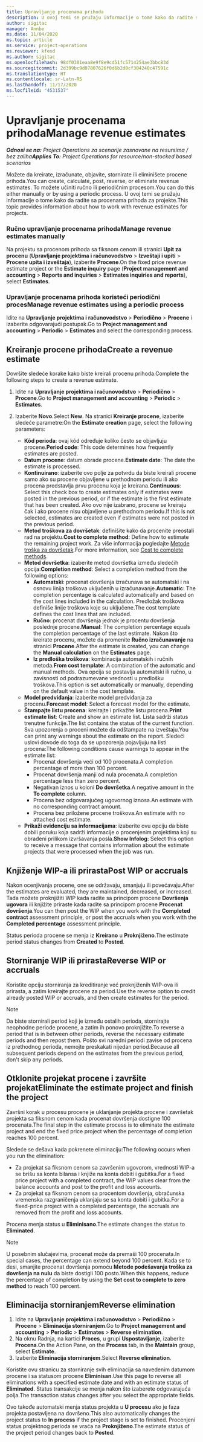 ```yaml
---
title: Upravljanje procenama prihoda
description: U ovoj temi se pružaju informacije o tome kako da radite sa procenama prihoda za projekte.
author: sigitac
manager: Annbe
ms.date: 11/04/2020
ms.topic: article
ms.service: project-operations
ms.reviewer: kfend
ms.author: sigitac
ms.openlocfilehash: 98df0301eaa8e9f8e9cd51fc5714254ae3bbc83d
ms.sourcegitcommit: 2d399bc9d07807626f0d6b2d0cf304240c47591c
ms.translationtype: HT
ms.contentlocale: sr-Latn-RS
ms.lasthandoff: 11/17/2020
ms.locfileid: "4531537"
---
```

# <a name="manage-revenue-estimates"></a><span data-ttu-id="2549e-103">Upravljanje procenama prihoda</span><span class="sxs-lookup"><span data-stu-id="2549e-103">Manage revenue estimates</span></span>

<span data-ttu-id="2549e-104">_**Odnosi se na:** Project Operations za scenarije zasnovane na resursima / bez zaliha_</span><span class="sxs-lookup"><span data-stu-id="2549e-104">_**Applies To:** Project Operations for resource/non-stocked based scenarios_</span></span>

<span data-ttu-id="2549e-105">Možete da kreirate, izračunate, objavite, stornirate ili eliminišete procene prihoda.</span><span class="sxs-lookup"><span data-stu-id="2549e-105">You can create, calculate, post, reverse, or eliminate revenue estimates.</span></span> <span data-ttu-id="2549e-106">To možete učiniti ručno ili periodičnim procesom.</span><span class="sxs-lookup"><span data-stu-id="2549e-106">You can do this either manually or by using a periodic process.</span></span> <span data-ttu-id="2549e-107">U ovoj temi se pružaju informacije o tome kako da radite sa procenama prihoda za projekte.</span><span class="sxs-lookup"><span data-stu-id="2549e-107">This topic provides information about how to work with revenue estimates for projects.</span></span>

### <a name="manage-revenue-estimates-manually"></a><span data-ttu-id="2549e-108">Ručno upravljanje procenama prihoda</span><span class="sxs-lookup"><span data-stu-id="2549e-108">Manage revenue estimates manually</span></span>

<span data-ttu-id="2549e-109">Na projektu sa procenom prihoda sa fiksnom cenom ili stranici **Upit za procenu** (**Upravljanje projektima i računovodstvo** > **Izveštaji i upiti** > **Procene upita i izveštaja**), izaberite **Procene**.</span><span class="sxs-lookup"><span data-stu-id="2549e-109">On the fixed price revenue estimate project or the **Estimate inquiry** page (**Project management and accounting** > **Reports and inquiries** > **Estimates inquiries and reports**), select **Estimates**.</span></span>

### <a name="manage-revenue-estimates-using-a-periodic-process"></a><span data-ttu-id="2549e-110">Upravljanje procenama prihoda koristeći periodični proces</span><span class="sxs-lookup"><span data-stu-id="2549e-110">Manage revenue estimates using a periodic process</span></span>

<span data-ttu-id="2549e-111">Idite na **Upravljanje projektima i računovodstvo** > **Periodično** > **Procene** i izaberite odgovarajući postupak.</span><span class="sxs-lookup"><span data-stu-id="2549e-111">Go to **Project management and accounting** > **Periodic** > **Estimates** and select the corresponding process.</span></span>

## <a name="create-a-revenue-estimate"></a><span data-ttu-id="2549e-112">Kreiranje procene prihoda</span><span class="sxs-lookup"><span data-stu-id="2549e-112">Create a revenue estimate</span></span>

<span data-ttu-id="2549e-113">Dovršite sledeće korake kako biste kreirali procenu prihoda.</span><span class="sxs-lookup"><span data-stu-id="2549e-113">Complete the following steps to create a revenue estimate.</span></span> 

1. <span data-ttu-id="2549e-114">Idite na **Upravljanje projektima i računovodstvo** > **Periodično** > **Procene**.</span><span class="sxs-lookup"><span data-stu-id="2549e-114">Go to **Project management and accounting** > **Periodic** > **Estimates**.</span></span>
2. <span data-ttu-id="2549e-115">Izaberite **Novo**.</span><span class="sxs-lookup"><span data-stu-id="2549e-115">Select **New**.</span></span> <span data-ttu-id="2549e-116">Na stranici **Kreiranje procene**, izaberite sledeće parametre:</span><span class="sxs-lookup"><span data-stu-id="2549e-116">On the **Estimate creation** page, select the following parameters:</span></span>

   - <span data-ttu-id="2549e-117">**Kôd perioda**: ovaj kôd određuje koliko često se objavljuju procene.</span><span class="sxs-lookup"><span data-stu-id="2549e-117">**Period code**: This code determines how frequently estimates are posted.</span></span>
   - <span data-ttu-id="2549e-118">**Datum procene**: datum obrade procene.</span><span class="sxs-lookup"><span data-stu-id="2549e-118">**Estimate date**: The date the estimate is processed.</span></span>
   - <span data-ttu-id="2549e-119">**Kontinuirano**: izaberite ovo polje za potvrdu da biste kreirali procene samo ako su procene objavljene u prethodnom periodu ili ako procena predstavlja prvu procenu koja je kreirana.</span><span class="sxs-lookup"><span data-stu-id="2549e-119">**Continuous**: Select this check box to create estimates only if estimates were posted in the previous period, or if the estimate is the first estimate that has been created.</span></span> <span data-ttu-id="2549e-120">Ako ovo nije izabrano, procene se kreiraju čak i ako procene nisu objavljene u prethodnom periodu.</span><span class="sxs-lookup"><span data-stu-id="2549e-120">If this is not selected, estimates are created even if estimates were not posted in the previous period.</span></span>
   - <span data-ttu-id="2549e-121">**Metod troškova za dovršetak**: definišite kako da procenite preostali rad na projektu.</span><span class="sxs-lookup"><span data-stu-id="2549e-121">**Cost to complete method**: Define how to estimate the remaining project work.</span></span> <span data-ttu-id="2549e-122">Za više informacija pogledajte [Metode troška za dovršetak](cost-complete-methods.md).</span><span class="sxs-lookup"><span data-stu-id="2549e-122">For more information, see [Cost to complete methods](cost-complete-methods.md).</span></span>
   - <span data-ttu-id="2549e-123">**Metod dovršetka**: izaberite metod dovršetka između sledećih opcija:</span><span class="sxs-lookup"><span data-stu-id="2549e-123">**Completion method**: Select a completion method from the following options:</span></span>
     - <span data-ttu-id="2549e-124">**Automatski**: procenat dovršenja izračunava se automatski i na osnovu linija troškova uključenih u izračunavanje.</span><span class="sxs-lookup"><span data-stu-id="2549e-124">**Automatic**: The completion percentage is calculated automatically and based on the cost lines included in the calculation.</span></span> <span data-ttu-id="2549e-125">Predložak troškova definiše linije troškova koje su uključene.</span><span class="sxs-lookup"><span data-stu-id="2549e-125">The cost template defines the cost lines that are included.</span></span>
     - <span data-ttu-id="2549e-126">**Ručno**: procenat dovršenja jednak je procentu dovršenja poslednje procene.</span><span class="sxs-lookup"><span data-stu-id="2549e-126">**Manual**: The completion percentage equals the completion percentage of the last estimate.</span></span> <span data-ttu-id="2549e-127">Nakon što kreirate procenu, možete da promenite **Ručno izračunavanje** na stranici **Procene**.</span><span class="sxs-lookup"><span data-stu-id="2549e-127">After the estimate is created, you can change the **Manual calculation** on the **Estimates** page.</span></span>
     - <span data-ttu-id="2549e-128">**Iz predloška troškova**: kombinacija automatskih i ručnih metoda.</span><span class="sxs-lookup"><span data-stu-id="2549e-128">**From cost template**: A combination of the automatic and manual methods.</span></span> <span data-ttu-id="2549e-129">Ova opcija se postavlja automatski ili ručno, u zavisnosti od podrazumevane vrednosti u predlošku troškova.</span><span class="sxs-lookup"><span data-stu-id="2549e-129">This option is set automatically or manually, depending on the default value in the cost template.</span></span>
   - <span data-ttu-id="2549e-130">**Model predviđanja**: izaberite model predviđanja za procenu.</span><span class="sxs-lookup"><span data-stu-id="2549e-130">**Forecast model**: Select a forecast model for the estimate.</span></span>
   - <span data-ttu-id="2549e-131">**Štampajte listu procena**: kreirajte i prikažite listu procena.</span><span class="sxs-lookup"><span data-stu-id="2549e-131">**Print estimate list**: Create and show an estimate list.</span></span> <span data-ttu-id="2549e-132">Lista sadrži status trenutne funkcije.</span><span class="sxs-lookup"><span data-stu-id="2549e-132">The list contains the status of the current function.</span></span> <span data-ttu-id="2549e-133">Sva upozorenja o proceni možete da odštampate na izveštaju.</span><span class="sxs-lookup"><span data-stu-id="2549e-133">You can print any warnings about the estimate on the report.</span></span> <span data-ttu-id="2549e-134">Sledeći uslovi dovode do toga da se upozorenja pojavljuju na listi procena:</span><span class="sxs-lookup"><span data-stu-id="2549e-134">The following conditions cause warnings to appear in the estimate list:</span></span>
     - <span data-ttu-id="2549e-135">Procenat dovršenja veći od 100 procenata.</span><span class="sxs-lookup"><span data-stu-id="2549e-135">A completion percentage of more than 100 percent.</span></span>
     - <span data-ttu-id="2549e-136">Procenat dovršenja manji od nula procenata.</span><span class="sxs-lookup"><span data-stu-id="2549e-136">A completion percentage less than zero percent.</span></span>
     - <span data-ttu-id="2549e-137">Negativan iznos u koloni **Do dovršetka**.</span><span class="sxs-lookup"><span data-stu-id="2549e-137">A negative amount in the **To complete** column.</span></span>
     - <span data-ttu-id="2549e-138">Procena bez odgovarajućeg ugovornog iznosa.</span><span class="sxs-lookup"><span data-stu-id="2549e-138">An estimate with no corresponding contract amount.</span></span>
     - <span data-ttu-id="2549e-139">Procena bez priložene procene troškova.</span><span class="sxs-lookup"><span data-stu-id="2549e-139">An estimate with no attached cost estimate.</span></span>
   - <span data-ttu-id="2549e-140">**Prikaži evidenciju sa informacijama**: izaberite ovu opciju da biste dobili poruku koja sadrži informacije o procenjenim projektima koji su obrađeni prilikom izvršavanja posla.</span><span class="sxs-lookup"><span data-stu-id="2549e-140">**Show Infolog**: Select this option to receive a message that contains information about the estimate projects that were processed when the job was run.</span></span>


## <a name="post-wip-or-accruals"></a><span data-ttu-id="2549e-141">Knjiženje WIP-a ili prirasta</span><span class="sxs-lookup"><span data-stu-id="2549e-141">Post WIP or accruals</span></span>

<span data-ttu-id="2549e-142">Nakon ocenjivanja procene, one se održavaju, smanjuju ili povećavaju.</span><span class="sxs-lookup"><span data-stu-id="2549e-142">After the estimates are evaluated, they are maintained, decreased, or increased.</span></span> <span data-ttu-id="2549e-143">Tada možete proknjižiti WIP kada radite sa principom procene **Dovršenja ugovora** ili knjižite priraste kada radite sa principom procene **Procenat dovršenja**.</span><span class="sxs-lookup"><span data-stu-id="2549e-143">You can then post the WIP when you work with the **Completed contract** assessment principle, or post the accruals when you work with the **Completed percentage** assessment principle.</span></span>
  
<span data-ttu-id="2549e-144">Status perioda procene se menja iz **Kreirano** u **Proknjiženo**.</span><span class="sxs-lookup"><span data-stu-id="2549e-144">The estimate period status changes from **Created** to **Posted**.</span></span>

## <a name="reverse-wip-or-accruals"></a><span data-ttu-id="2549e-145">Storniranje WIP ili prirasta</span><span class="sxs-lookup"><span data-stu-id="2549e-145">Reverse WIP or accruals</span></span>

<span data-ttu-id="2549e-146">Koristite opciju storniranja za kreditiranje već proknjiženih WIP-ova ili prirasta, a zatim kreirajte procene za period.</span><span class="sxs-lookup"><span data-stu-id="2549e-146">Use the reverse option to credit already posted WIP or accruals, and then create estimates for the period.</span></span>

> [!NOTE]
> <span data-ttu-id="2549e-147">Da biste stornirali period koji je između ostalih perioda, stornirajte neophodne periode procene, a zatim ih ponovo proknjižite.</span><span class="sxs-lookup"><span data-stu-id="2549e-147">To reverse a period that is in between other periods, reverse the necessary estimate periods and then repost them.</span></span> <span data-ttu-id="2549e-148">Pošto svi naredni periodi zavise od procena iz prethodnog perioda, nemojte preskakati nijedan period.</span><span class="sxs-lookup"><span data-stu-id="2549e-148">Because all subsequent periods depend on the estimates from the previous period, don't skip any periods.</span></span>

## <a name="eliminate-the-estimate-project-and-finish-the-project"></a><span data-ttu-id="2549e-149">Otklonite projekat procene i završite projekat</span><span class="sxs-lookup"><span data-stu-id="2549e-149">Eliminate the estimate project and finish the project</span></span>

<span data-ttu-id="2549e-150">Završni korak u procesu procene je uklanjanje projekta procene i završetak projekta sa fiksnom cenom kada procenat dovršenja dostigne 100 procenata.</span><span class="sxs-lookup"><span data-stu-id="2549e-150">The final step in the estimate process is to eliminate the estimate project and end the fixed price project when the percentage of completion reaches 100 percent.</span></span>

<span data-ttu-id="2549e-151">Sledeće se dešava kada pokrenete eliminaciju:</span><span class="sxs-lookup"><span data-stu-id="2549e-151">The following occurs when you run the elimination:</span></span>

- <span data-ttu-id="2549e-152">Za projekat sa fiksnom cenom sa završenim ugovorom, vrednosti WIP-a se brišu sa konta bilansa i knjiže na konta dobiti i gubitka.</span><span class="sxs-lookup"><span data-stu-id="2549e-152">For a fixed price project with a completed contract, the WIP values clear from the balance accounts and post to the profit and loss accounts.</span></span>
- <span data-ttu-id="2549e-153">Za projekat sa fiksnom cenom sa procentom dovršenja, obračunska vremenska razgraničenja uklanjaju se sa konta dobiti i gubitka.</span><span class="sxs-lookup"><span data-stu-id="2549e-153">For a fixed-price project with a completed percentage, the accruals are removed from the profit and loss accounts.</span></span>

<span data-ttu-id="2549e-154">Procena menja status u **Eliminisano**.</span><span class="sxs-lookup"><span data-stu-id="2549e-154">The estimate changes the status to **Eliminated**.</span></span>

> [!NOTE]
> <span data-ttu-id="2549e-155">U posebnim slučajevima, procenat može da premaši 100 procenata.</span><span class="sxs-lookup"><span data-stu-id="2549e-155">In special cases, the percentage can extend beyond 100 percent.</span></span> <span data-ttu-id="2549e-156">Kada se to desi, smanjite procenat dovršenja pomoću **Metode podešavanja troška za dovršenja na nulu** da biste dostigli 100 posto.</span><span class="sxs-lookup"><span data-stu-id="2549e-156">When this happens, reduce the percentage of completion by using the **Set cost to complete to zero method** to reach 100 percent.</span></span>

## <a name="reverse-elimination"></a><span data-ttu-id="2549e-157">Eliminacija storniranjem</span><span class="sxs-lookup"><span data-stu-id="2549e-157">Reverse elimination</span></span>

1. <span data-ttu-id="2549e-158">Idite na **Upravljanje projektima i računovodstvo** > **Periodično** > **Procene** > **Eliminacija storniranjem**.</span><span class="sxs-lookup"><span data-stu-id="2549e-158">Go to **Project management and accounting** > **Periodic** > **Estimates** > **Reverse elimination**.</span></span> 
2. <span data-ttu-id="2549e-159">Na oknu Radnja, na kartici **Proces**, u grupi **Uspostavljanje**, izaberite **Procena**.</span><span class="sxs-lookup"><span data-stu-id="2549e-159">On the Action Pane, on the **Process** tab, in the **Maintain** group, select **Estimate**.</span></span> 
3. <span data-ttu-id="2549e-160">Izaberite **Eliminacija storniranjem**.</span><span class="sxs-lookup"><span data-stu-id="2549e-160">Select **Reverse elimination**.</span></span>

<span data-ttu-id="2549e-161">Koristite ovu stranicu za storniranje svih eliminacija sa navedenim datumom procene i sa statusom procene **Eliminisan**.</span><span class="sxs-lookup"><span data-stu-id="2549e-161">Use this page to reverse all eliminations with a specified estimate date and with an estimate status of **Eliminated**.</span></span> <span data-ttu-id="2549e-162">Status transakcije se menja nakon što izaberete odgovarajuća polja.</span><span class="sxs-lookup"><span data-stu-id="2549e-162">The transaction status changes after you select the appropriate fields.</span></span>

<span data-ttu-id="2549e-163">Ovo takođe automatski menja status projekta u **U procesu** ako je faza projekta postavljena na dovršeno.</span><span class="sxs-lookup"><span data-stu-id="2549e-163">This also automatically changes the project status to **In process** if the project stage is set to finished.</span></span> <span data-ttu-id="2549e-164">Procenjeni status projektnog perioda se vraća na **Proknjiženo**.</span><span class="sxs-lookup"><span data-stu-id="2549e-164">The estimate status of the project period changes back to **Posted**.</span></span>
